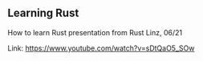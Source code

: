 ## Learning Rust
How to learn Rust presentation from Rust Linz, 06/21

Link: https://www.youtube.com/watch?v=sDtQaO5_SOw
